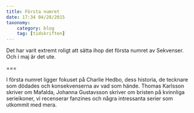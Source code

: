 ```yaml
---
title: Första numret
date: 17:34 04/28/2015
taxonomy:
    category: blog
    tag: [tidskriften]
---
```

Det har varit extremt roligt att sätta ihop det första numret av Sekvenser. Och i maj är det ute.

===

I första numret ligger fokuset på Charlie Hedbo, dess historia, de tecknare som dödades och konsekvenserna av vad som hände. Thomas Karlsson skriver om Mafalda, Johanna Gustavsson skriver om bristen på kvinnliga serieikoner, vi recenserar fanzines och några intressanta serier som utkommit med mera.
